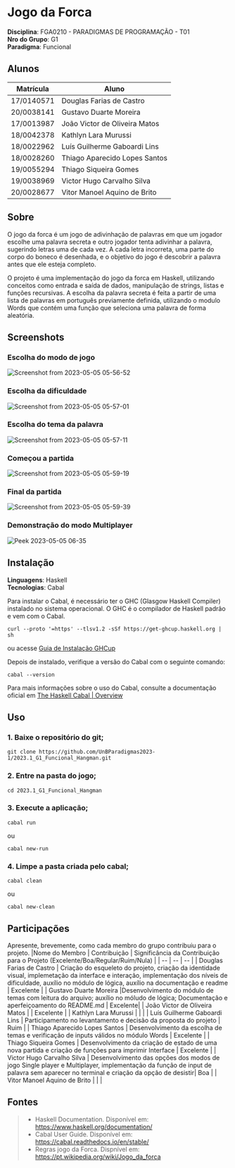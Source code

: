# Jogo da Forca

**Disciplina**: FGA0210 - PARADIGMAS DE PROGRAMAÇÃO - T01 <br>
**Nro do Grupo**: G1<br>
**Paradigma**: Funcional<br>

## Alunos
|Matrícula | Aluno |
| -- | -- |
| 17/0140571  |  Douglas Farias de Castro      |
| 20/0038141  |  Gustavo Duarte Moreira        |
| 17/0013987  |  João Victor de Oliveira Matos |
| 18/0042378  |  Kathlyn Lara Murussi          |
| 18/0022962  |  Luís Guilherme Gaboardi Lins  |
| 18/0028260  |  Thiago Aparecido Lopes Santos |
| 19/0055294  |  Thiago Siqueira Gomes         |
| 19/0038969  |  Victor Hugo Carvalho Silva    |
| 20/0028677  |  Vitor Manoel Aquino de Brito  |

## Sobre
O jogo da forca é um jogo de adivinhação de palavras em que um jogador escolhe uma palavra secreta e outro jogador tenta adivinhar a palavra, sugerindo letras uma de cada vez. A cada letra incorreta, uma parte do corpo do boneco é desenhada, e o objetivo do jogo é descobrir a palavra antes que ele esteja completo.

O projeto é uma implementação do jogo da forca em Haskell, utilizando conceitos como entrada e saída de dados, manipulação de strings, listas e funções recursivas. A escolha da palavra secreta é feita a partir de uma lista de palavras em português previamente definida, utilizando o modulo Words que contém uma função que seleciona uma palavra de forma aleatória.

## Screenshots
### Escolha do modo de jogo
![Screenshot from 2023-05-05 05-56-52](https://user-images.githubusercontent.com/69691521/236421181-8c20954a-602f-4336-9960-94f43e694388.png)
### Escolha da dificuldade
![Screenshot from 2023-05-05 05-57-01](https://user-images.githubusercontent.com/69691521/236421208-9d4371cb-bd5e-436e-9eb3-402ab9114cc4.png)
### Escolha do tema da palavra
![Screenshot from 2023-05-05 05-57-11](https://user-images.githubusercontent.com/69691521/236421216-cf557f6a-dd67-4cb6-afbd-ca7b4399285b.png)
### Começou a partida
![Screenshot from 2023-05-05 05-59-19](https://user-images.githubusercontent.com/69691521/236421227-df1708ba-2eea-4e7e-bbd6-3e2ab40fe459.png)
### Final da partida
![Screenshot from 2023-05-05 05-59-39](https://user-images.githubusercontent.com/69691521/236421236-efef4390-6be9-414f-ab72-2628631e250e.png)
### Demonstração do modo Multiplayer
![Peek 2023-05-05 06-35](https://user-images.githubusercontent.com/69691521/236424539-082695b0-08cc-4528-9909-c3fb5ad33e53.gif)

## Instalação
**Linguagens**: Haskell<br>
**Tecnologias**: Cabal<br>

Para instalar o Cabal, é necessário ter o GHC (Glasgow Haskell Compiler) instalado no sistema operacional. O GHC é o compilador de Haskell padrão e vem com o Cabal.

```
curl --proto '=https' --tlsv1.2 -sSf https://get-ghcup.haskell.org | sh
```
ou acesse [Guia de Instalação GHCup](https://www.haskell.org/ghcup)

Depois de instalado, verifique a versão do Cabal com o seguinte comando:

```
cabal --version
```
Para mais informações sobre o uso do Cabal, consulte a documentação oficial em [The Haskell Cabal | Overview](https://www.haskell.org/cabal/)

## Uso

### 1. Baixe o repositório do git;
```
git clone https://github.com/UnBParadigmas2023-1/2023.1_G1_Funcional_Hangman.git
```

### 2. Entre na pasta do jogo;
```
cd 2023.1_G1_Funcional_Hangman
```

### 3. Execute a aplicação;
```
cabal run
```
ou
```
cabal new-run
```
### 4. Limpe a pasta criada pelo cabal;
```
cabal clean
```
ou
```
cabal new-clean
```

## Participações
Apresente, brevemente, como cada membro do grupo contribuiu para o projeto.
|Nome do Membro | Contribuição | Significância da Contribuição para o Projeto (Excelente/Boa/Regular/Ruim/Nula) |
| -- | -- | -- |
|  Douglas Farias de Castro      | Criação do esqueleto do projeto, criação da identidade visual, implemetação da interface e interação, implementação dos níveis de dificuldade, auxílio no módulo de lógica, auxílio na documentação e readme | Excelente |
|  Gustavo Duarte Moreira        |Desenvolvimento do módulo de temas com leitura do arquivo; auxílio no móludo de lógica; Documentação e aperfeiçoamento do README.md | Excelente|
|  João Victor de Oliveira Matos | | Excelente |
|  Kathlyn Lara Murussi          | | |
|  Luís Guilherme Gaboardi Lins  | Participamento no levantamento e decisão da proposta do projeto | Ruim |
|  Thiago Aparecido Lopes Santos | Desenvolvimento da escolha de temas e verificação de inputs válidos no módulo Words | Excelente |
|  Thiago Siqueira Gomes         | Desenvolvimento da criação de estado de uma nova partida e criação de funções para imprimir Interface | Excelente |
|  Victor Hugo Carvalho Silva    | Desenvolvimento das opções dos modos de jogo Single player e Multiplayer, implementação da função de input de palavra sem aparecer no terminal e criação da opção de desistir| Boa |
|  Vitor Manoel Aquino de Brito  | | |

## Fontes
> - Haskell Documentation. Disponível em: https://www.haskell.org/documentation/
> - Cabal User Guide. Disponível em: https://cabal.readthedocs.io/en/stable/
> - Regras jogo da Forca. Dispnível em: https://pt.wikipedia.org/wiki/Jogo_da_forca
